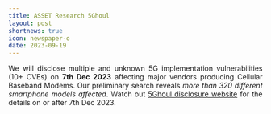 ```yaml
---
title: ASSET Research 5Ghoul
layout: post
shortnews: true
icon: newspaper-o
date: 2023-09-19
---
```

<p style="text-align:justify">
We will disclose multiple and unknown 5G implementation vulnerabilities (10+ CVEs) on <b>7th Dec 2023</b> affecting 
major vendors producing Cellular Baseband Modems. Our preliminary search reveals <i>more than 320 different smartphone 
models affected</i>. Watch out <a href="https://www.5ghoul.com">5Ghoul disclosure website</a> for the details on or after 
7th Dec 2023.
</p>

